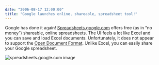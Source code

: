 ```yaml
---
date: "2006-08-17 12:00:00"
title: "Google launches online, shareable, spreadsheet tool!"
---
```




Google has done it again! [Spreadsheets.google.com](https://accounts.google.com/ServiceLogin?service=wise&amp;passive=1209600&amp;continue=https%3A%2F%2Fdocs.google.com%2Fspreadsheets%2F&amp;followup=https%3A%2F%2Fdocs.google.com%2Fspreadsheets%2F&amp;ltmpl=sheets) offers free (as in &ldquo;no money&rdquo;) shareable, online spreadsheets. The UI feels a lot like Excel and you can save and load Excel documents. Unfortunately, it does not appear to support the [Open Document Format](https://en.wikipedia.org/wiki/OpenDocument). Unlike Excel, you can easily share your Google spreadsheet.

<img decoding="async" src="https://www.google.com/accounts/wise/sneak.gif" alt="spreadsheets.google.com image" />

